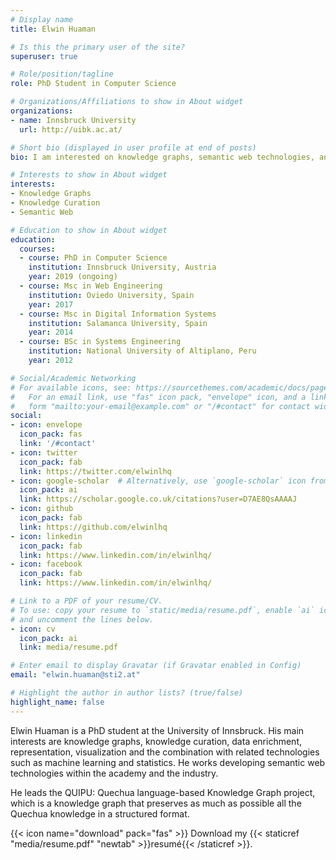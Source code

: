 ```yaml
---
# Display name
title: Elwin Huaman

# Is this the primary user of the site?
superuser: true

# Role/position/tagline
role: PhD Student in Computer Science

# Organizations/Affiliations to show in About widget
organizations:
- name: Innsbruck University
  url: http://uibk.ac.at/

# Short bio (displayed in user profile at end of posts)
bio: I am interested on knowledge graphs, semantic web technologies, and their applications.

# Interests to show in About widget
interests:
- Knowledge Graphs
- Knowledge Curation
- Semantic Web

# Education to show in About widget
education:
  courses:
  - course: PhD in Computer Science
    institution: Innsbruck University, Austria
    year: 2019 (ongoing)
  - course: Msc in Web Engineering
    institution: Oviedo University, Spain
    year: 2017
  - course: Msc in Digital Information Systems
    institution: Salamanca University, Spain
    year: 2014
  - course: BSc in Systems Engineering 
    institution: National University of Altiplano, Peru
    year: 2012

# Social/Academic Networking
# For available icons, see: https://sourcethemes.com/academic/docs/page-builder/#icons
#   For an email link, use "fas" icon pack, "envelope" icon, and a link in the
#   form "mailto:your-email@example.com" or "/#contact" for contact widget.
social:
- icon: envelope
  icon_pack: fas
  link: '/#contact'
- icon: twitter
  icon_pack: fab
  link: https://twitter.com/elwinlhq
- icon: google-scholar  # Alternatively, use `google-scholar` icon from `ai` icon pack
  icon_pack: ai
  link: https://scholar.google.co.uk/citations?user=D7AE8QsAAAAJ
- icon: github
  icon_pack: fab
  link: https://github.com/elwinlhq
- icon: linkedin
  icon_pack: fab
  link: https://www.linkedin.com/in/elwinlhq/
- icon: facebook
  icon_pack: fab
  link: https://www.linkedin.com/in/elwinlhq/

# Link to a PDF of your resume/CV.
# To use: copy your resume to `static/media/resume.pdf`, enable `ai` icons in `params.toml`, 
# and uncomment the lines below.
- icon: cv
  icon_pack: ai
  link: media/resume.pdf

# Enter email to display Gravatar (if Gravatar enabled in Config)
email: "elwin.huaman@sti2.at"

# Highlight the author in author lists? (true/false)
highlight_name: false
---
```


Elwin Huaman is a PhD student at the University of Innsbruck. His main interests are knowledge graphs, knowledge curation, data enrichment, representation, visualization and the combination with related technologies such as machine learning and statistics. He works developing semantic web technologies within the academy and the industry.

He leads the QUIPU: Quechua language-based Knowledge Graph project, which is a knowledge graph that preserves as much as possible all the Quechua knowledge in a structured format.

{{< icon name="download" pack="fas" >}} Download my {{< staticref "media/resume.pdf" "newtab" >}}resumé{{< /staticref >}}.
